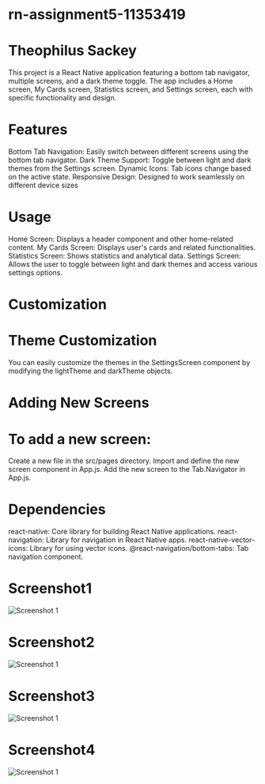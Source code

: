 # rn-assignment5-11353419
# Theophilus Sackey

This project is a React Native application featuring a bottom tab navigator, multiple screens, and a dark theme toggle. The app includes a Home screen, My Cards screen, Statistics screen, and Settings screen, each with specific functionality and design.

# Features
Bottom Tab Navigation: Easily switch between different screens using the bottom tab navigator.
Dark Theme Support: Toggle between light and dark themes from the Settings screen.
Dynamic Icons: Tab icons change based on the active state.
Responsive Design: Designed to work seamlessly on different device sizes

# Usage
Home Screen: Displays a header component and other home-related content.
My Cards Screen: Displays user's cards and related functionalities.
Statistics Screen: Shows statistics and analytical data.
Settings Screen: Allows the user to toggle between light and dark themes and access various settings options.

# Customization

# Theme Customization
You can easily customize the themes in the SettingsScreen component by modifying the lightTheme and darkTheme objects.

# Adding New Screens
# To add a new screen:

Create a new file in the src/pages directory.
Import and define the new screen component in App.js.
Add the new screen to the Tab.Navigator in App.js.

# Dependencies
react-native: Core library for building React Native applications.
react-navigation: Library for navigation in React Native apps.
react-native-vector-icons: Library for using vector icons.
@react-navigation/bottom-tabs: Tab navigation component.


# Screenshot1
![Screenshot 1](my-app\assets\ss1.jpg)

# Screenshot2
![Screenshot 1](my-app\assets\ss2.jpg)

# Screenshot3
![Screenshot 1](my-app\assets\ss3.jpg)

# Screenshot4
![Screenshot 1](my-app\assets\ss4.jpg)